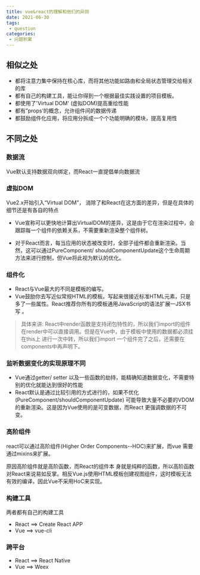 ```yaml
---
title: vue&react的理解和他们的异同
date: 2021-06-30
tags:
 - question
categories:
 - 问题积累
---
```


## 相似之处

- 都将注意力集中保持在核心库，而将其他功能如路由和全局状态管理交给相关的库
- 都有自己的构建工具，能让你得到一个根据最佳实践设置的项目模板。
- 都使用了'Virtual DOM' (虚拟DOM)提高重绘性能
- 都有”props’的概念，允许组件间的数据传递
- 都鼓励组件化应用，将应用分拆成一个个功能明确的模块，提高复用性

## 不同之处

### 数据流

Vue默认支持数据双向绑定，而React一直提倡单向数据流

### 虚拟DOM

Vue2.x开始引入“Virtual DOM”， 消除了和React在这方面的差异，但是在具体的细节还是有各自的特点

- Vue宣称可以更快地计算出VirtualDOM的差异，这是由于它在渲染过程中，会跟踪每一个组件的依赖关系，不需要重新渲染整个组件树。

- 对于React而言，每当应用的状态被改变时，全部子组件都会重新渲染。当然，这可以通过PureComponent/ shouldComponentUpdate这个生命周期方法来进行控制，但Vue将此视为默认的优化。

### 组件化
- React与Vue最大的不同是模板的编写。
- Vue鼓励你去写近似常规HTML的模板。写起来很接近标准HTML元素，只是多了一些属性。React推荐你所有的模板通用JavaScript的语法扩展一JSX书写 。

> 具体来讲:
> React中render函数是支持闭包特性的，所以我们import的组件在render中可以直接调用。但是在Vue中，由于模板中使用的数据都必须挂在this上 进行一次中转，所以我们import 一个组件完了之后，还需要在components中再声明下。

### 监听数据变化的实现原理不同

- Vue通过getter/ setter 以及一些函数的劫持，能精确知道数据变化，不需要特别的优化就能达到很好的性能
- React默认是通过比较引用的方式进行的，如果不优化(PureComponent/shouldComponentUpdate) 可能导致大量不必要的VDOM的重新渲染。这是因为Vue使用的是可变数据，而React 更强调数据的不可变。

### 高阶组件

react可以通过高阶组件(Higher Order Components--HOC)来扩展，而vue 需要通过mixins来扩展。

原因高阶组件就是高阶函数，而React的组件本 身就是纯粹的函数，所以高阶函数对React来说易如反掌。相反Vue.js使用HTML模板创建视图组件，这时模板无法有效的编译，因此Vue不采用HoC来实现。

### 构建工具

两者都有自己的构建工具

- React ==> Create React APP
- Vue ==> vue-cli

### 跨平台

- React ==> React Native
- Vue ==> Weex